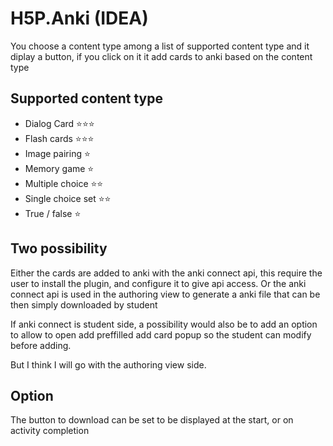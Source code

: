 # H5P.Anki (IDEA)

You choose a content type among a list of supported content type and it diplay a button, if you click on it it add cards to anki based on the content type

## Supported content type

- Dialog Card ⭐⭐⭐
- Flash cards ⭐⭐⭐
- Image pairing ⭐
- Memory game ⭐
- Multiple choice ⭐⭐
- Single choice set ⭐⭐
- True / false ⭐

## Two possibility

Either the cards are added to anki with the anki connect api, this require the user to install the plugin, and configure it to give api access.
Or the anki connect api is used in the authoring view to generate a anki file that can be then simply downloaded by student

If anki connect is student side, a possibility would also be to add an option to allow to open add preffilled add card popup so the student can modify before adding.

But I think I will go with the authoring view side.

## Option

The button to download can be set to be displayed at the start, or on activity completion
